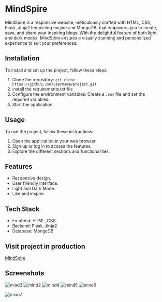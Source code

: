 # MindSpire
MindSpire is a responsive website, meticulously crafted with HTML, CSS, Flask, Jinja2 templating engine and MongoDB, that empowers you to create, save, and share your inspiring blogs. With the delightful feature of both light and dark modes, MindSpire ensures a visually stunning and personalized experience to suit your preferences.

## Installation

To install and set up the project, follow these steps:

1. Clone the repository: `git clone https://github.com/username/project.git`
2. Install the requirements.txt file
3. Configure the environment variables: Create a `.env` file and set the required variables.
4. Start the application.
## Usage

To use the project, follow these instructions:

1. Open the application in your web browser.
2. Sign up or log in to access the features.
3. Explore the different sections and functionalities.

## Features

- Responsive design.
- User friendly interface.
- Light and Dark Mode.
- Like and inspire.

## Tech Stack

- Frontend: HTML, CSS
- Backend: Flask, Jinja2
- Database: MongoDB
  
## Visit project in production
[MindSpire](https://mindspire-icrj.onrender.com/)

## Screenshots
![mind3](https://github.com/Vishrutisharma0/MindSpire/assets/83419687/b5377cea-5747-41c1-b07e-f8b6b31b183d)
![mind2](https://github.com/Vishrutisharma0/MindSpire/assets/83419687/8a085ec6-0580-4fb9-a05f-cb98f61a0ef8)
![mind4](https://github.com/Vishrutisharma0/MindSpire/assets/83419687/be24a662-41c9-4dc4-bb4e-b4b6cd2940d7)
![mind5](https://github.com/Vishrutisharma0/MindSpire/assets/83419687/796f2ca6-22c1-476d-b866-3563c61d3eb7)
![mind6](https://github.com/Vishrutisharma0/MindSpire/assets/83419687/e7cec53d-7b55-4a32-9563-ab954f7995d8)

![mind7](https://github.com/Vishrutisharma0/MindSpire/assets/83419687/d58e4622-7b64-49ea-b1ee-b3e16b725587)



